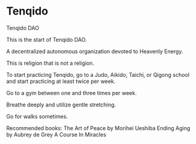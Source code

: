# Tenqido
Tenqido DAO

This is the start of Tenqido DAO. 

A decentralized autonomous organization devoted to Heavenly Energy. 

This is religion that is not a religion.

To start practicing Tenqido, go to a Judo, Aikido, Taichi, or Qigong school and start practicing at least twice per week. 

Go to a gym between one and three times per week. 

Breathe deeply and utilize gentle stretching. 

Go for walks sometimes. 

Recommended books:
  The Art of Peace by Morihei Ueshiba
  Ending Aging by Aubrey de Grey 
  A Course In Miracles
